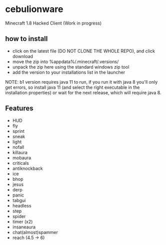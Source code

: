 # cebulionware
Minecraft 1.8 Hacked Client
(Work in progress)

## how to install
* click on the latest file (DO NOT CLONE THE WHOLE REPO), and click download
* move the zip into %appdata%/.minecraft/.versions/
* unpack the zip here using the standard windows zip tool
* add the version to your installations list in the launcher

NOTE: b1 version requires java 11 to run, if you run it with java 8 you'll only get errors, so install java 11 (and select the right executable in the installation properties) or wait for the next release, which will require java 8.

## Features
* HUD
* fly
* sprint
* sneak
* light
* nofall
* killaura
* mobaura
* criticals
* antiknockback
* ice
* bhop
* jesus
* derp
* panic
* tabgui
* headless
* step
* spider
* timer (x2)
* insaneaura
* chat(almost)spammer
* reach (4.5 -> 6)
